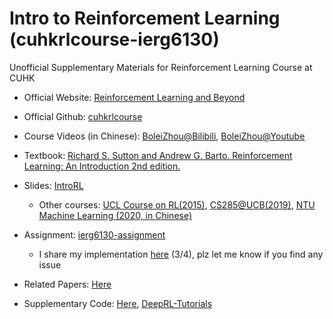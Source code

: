 # Intro to Reinforcement Learning (cuhkrlcourse-ierg6130)
Unofficial Supplementary Materials for Reinforcement Learning Course at CUHK

- Official Website: [Reinforcement Learning and Beyond](https://cuhkrlcourse.github.io/)

- Official Github: [cuhkrlcourse](https://github.com/cuhkrlcourse)

- Course Videos (in Chinese): [BoleiZhou@Bilibili](https://space.bilibili.com/511221970), [BoleiZhou@Youtube](https://www.youtube.com/channel/UCvabDuy3R3I4fHAMiGxJigQ)

- Textbook: [Richard S. Sutton and Andrew G. Barto. Reinforcement Learning: An Introduction 2nd edition.](http://incompleteideas.net/book/RLbook2020.pdf)

- Slides: [IntroRL](https://github.com/zhoubolei/introRL)
  
  - Other courses: [UCL Course on RL(2015)](https://www.davidsilver.uk/teaching/), [CS285@UCB(2019)](http://rail.eecs.berkeley.edu/deeprlcourse/), [NTU Machine Learning (2020, in Chinese)](http://speech.ee.ntu.edu.tw/~tlkagk/courses_ML20.html)
  
- Assignment: [ierg6130-assignment](https://github.com/cuhkrlcourse/ierg6130-assignment)
  
  - I share my implementation [here]() (3/4), plz let me know if you find any issue
  
- Related Papers: [Here]()

- Supplementary Code: [Here](), [DeepRL-Tutorials](https://github.com/qfettes/DeepRL-Tutorials)

